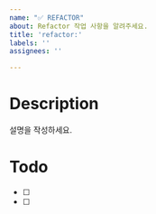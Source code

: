```yaml
---
name: "✅ REFACTOR"
about: Refactor 작업 사항을 알려주세요.
title: 'refactor:'
labels: ''
assignees: ''

---
```


# Description
설명을 작성하세요.

# Todo
- [ ] 
- [ ]
